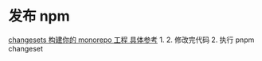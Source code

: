 # 发布 npm
 
[changesets 构建你的 monorepo 工程 具体参考](https://juejin.cn/post/7098609682519949325#heading-8)
1. 
2. 修改完代码
2. 执行 pnpm changeset
